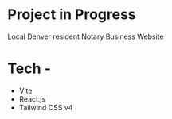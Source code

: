 # Project in Progress

Local Denver resident Notary Business Website

# Tech -

- Vite
- React.js
- Tailwind CSS v4
